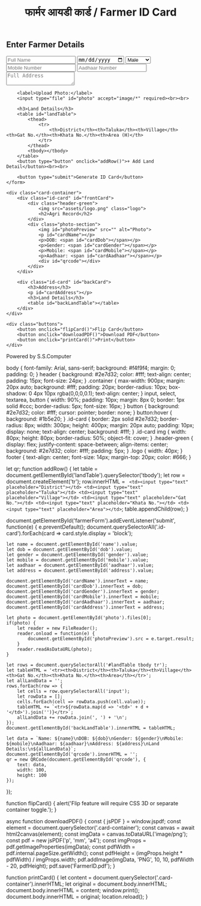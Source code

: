 
<!DOCTYPE html>
<html lang="en">
<head>
<meta charset="UTF-8">
<meta name="viewport" content="width=device-width, initial-scale=1.0">
<title>Farmer ID Card Generator</title>
<link rel="stylesheet" href="style.css">
</head>
<body>
<header>
    <h1>फार्मर आयडी कार्ड / Farmer ID Card</h1>
</header>

<div class="container">
    <form id="farmerForm">
        <h2>Enter Farmer Details</h2>
        <input type="text" id="name" placeholder="Full Name" required>
        <input type="date" id="dob" required>
        <select id="gender">
            <option value="Male">Male</option>
            <option value="Female">Female</option>
        </select>
        <input type="text" id="mobile" placeholder="Mobile Number" required>
        <input type="text" id="aadhaar" placeholder="Aadhaar Number" required>
        <textarea id="address" placeholder="Full Address" required></textarea>
        
        <label>Upload Photo:</label>
        <input type="file" id="photo" accept="image/*" required><br><br>

        <h3>Land Details</h3>
        <table id="landTable">
            <thead>
                <tr>
                    <th>District</th><th>Taluka</th><th>Village</th><th>Gat No.</th><th>Khata No.</th><th>Area (H)</th>
                </tr>
            </thead>
            <tbody></tbody>
        </table>
        <button type="button" onclick="addRow()">+ Add Land Detail</button><br><br>

        <button type="submit">Generate ID Card</button>
    </form>

    <div class="card-container">
        <div class="id-card" id="frontCard">
            <div class="header-green">
                <img src="assets/logo.png" class="logo">
                <h2>Agri Record</h2>
            </div>
            <div class="photo-section">
                <img id="photoPreview" src="" alt="Photo">
                <p id="cardName"></p>
                <p>DOB: <span id="cardDob"></span></p>
                <p>Gender: <span id="cardGender"></span></p>
                <p>Mobile: <span id="cardMobile"></span></p>
                <p>Aadhaar: <span id="cardAadhaar"></span></p>
                <div id="qrcode"></div>
            </div>
        </div>

        <div class="id-card" id="backCard">
            <h3>Address</h3>
            <p id="cardAddress"></p>
            <h3>Land Details</h3>
            <table id="backLandTable"></table>
        </div>
    </div>

    <div class="buttons">
        <button onclick="flipCard()">Flip Card</button>
        <button onclick="downloadPDF()">Download PDF</button>
        <button onclick="printCard()">Print</button>
    </div>
</div>

<footer>Powered by S.S.Computer</footer>

<script src="https://cdn.jsdelivr.net/npm/qrcodejs/qrcode.min.js"></script>
<script src="https://cdnjs.cloudflare.com/ajax/libs/html2canvas/1.4.1/html2canvas.min.js"></script>
<script src="https://cdnjs.cloudflare.com/ajax/libs/jspdf/2.5.1/jspdf.umd.min.js"></script>
<script src="script.js"></script>
</body>
</html>

body {
    font-family: Arial, sans-serif;
    background: #f4f9f4;
    margin: 0;
    padding: 0;
}
header {
    background: #2e7d32;
    color: #fff;
    text-align: center;
    padding: 15px;
    font-size: 24px;
}
.container {
    max-width: 900px;
    margin: 20px auto;
    background: #fff;
    padding: 20px;
    border-radius: 10px;
    box-shadow: 0 4px 10px rgba(0,0,0,0.1);
    text-align: center;
}
input, select, textarea, button {
    width: 90%;
    padding: 10px;
    margin: 8px 0;
    border: 1px solid #ccc;
    border-radius: 5px;
    font-size: 16px;
}
button {
    background: #2e7d32;
    color: #fff;
    cursor: pointer;
    border: none;
}
button:hover {
    background: #1b5e20;
}
.id-card {
    border: 2px solid #2e7d32;
    border-radius: 8px;
    width: 300px;
    height: 400px;
    margin: 20px auto;
    padding: 10px;
    display: none;
    text-align: center;
    background: #fff;
}
.id-card img {
    width: 80px;
    height: 80px;
    border-radius: 50%;
    object-fit: cover;
}
.header-green {
    display: flex;
    justify-content: space-between;
    align-items: center;
    background: #2e7d32;
    color: #fff;
    padding: 5px;
}
.logo {
    width: 40px;
}
footer {
    text-align: center;
    font-size: 14px;
    margin-top: 20px;
    color: #666;
}

let qr;
function addRow() {
    let table = document.getElementById('landTable').querySelector('tbody');
    let row = document.createElement('tr');
    row.innerHTML = `
        <td><input type="text" placeholder="District"></td>
        <td><input type="text" placeholder="Taluka"></td>
        <td><input type="text" placeholder="Village"></td>
        <td><input type="text" placeholder="Gat No."></td>
        <td><input type="text" placeholder="Khata No."></td>
        <td><input type="text" placeholder="Area"></td>`;
    table.appendChild(row);
}

document.getElementById('farmerForm').addEventListener('submit', function(e) {
    e.preventDefault();
    document.querySelectorAll('.id-card').forEach(card => card.style.display = 'block');

    let name = document.getElementById('name').value;
    let dob = document.getElementById('dob').value;
    let gender = document.getElementById('gender').value;
    let mobile = document.getElementById('mobile').value;
    let aadhaar = document.getElementById('aadhaar').value;
    let address = document.getElementById('address').value;

    document.getElementById('cardName').innerText = name;
    document.getElementById('cardDob').innerText = dob;
    document.getElementById('cardGender').innerText = gender;
    document.getElementById('cardMobile').innerText = mobile;
    document.getElementById('cardAadhaar').innerText = aadhaar;
    document.getElementById('cardAddress').innerText = address;

    let photo = document.getElementById('photo').files[0];
    if(photo) {
        let reader = new FileReader();
        reader.onload = function(e) {
            document.getElementById('photoPreview').src = e.target.result;
        }
        reader.readAsDataURL(photo);
    }

    let rows = document.querySelectorAll('#landTable tbody tr');
    let tableHTML = '<tr><th>District</th><th>Taluka</th><th>Village</th><th>Gat No.</th><th>Khata No.</th><th>Area</th></tr>';
    let allLandData = '';
    rows.forEach(row => {
        let cells = row.querySelectorAll('input');
        let rowData = [];
        cells.forEach(cell => rowData.push(cell.value));
        tableHTML += `<tr>${rowData.map(d => '<td>' + d + '</td>').join('')}</tr>`;
        allLandData += rowData.join(', ') + '\n';
    });
    document.getElementById('backLandTable').innerHTML = tableHTML;

    let data = `Name: ${name}\nDOB: ${dob}\nGender: ${gender}\nMobile: ${mobile}\nAadhaar: ${aadhaar}\nAddress: ${address}\nLand Details:\n${allLandData}`;
    document.getElementById('qrcode').innerHTML = '';
    qr = new QRCode(document.getElementById('qrcode'), {
        text: data,
        width: 100,
        height: 100
    });
});

function flipCard() {
    alert('Flip feature will require CSS 3D or separate container toggle.');
}

async function downloadPDF() {
    const { jsPDF } = window.jspdf;
    const element = document.querySelector('.card-container');
    const canvas = await html2canvas(element);
    const imgData = canvas.toDataURL('image/png');
    const pdf = new jsPDF('p', 'mm', 'a4');
    const imgProps = pdf.getImageProperties(imgData);
    const pdfWidth = pdf.internal.pageSize.getWidth();
    const pdfHeight = (imgProps.height * pdfWidth) / imgProps.width;
    pdf.addImage(imgData, 'PNG', 10, 10, pdfWidth - 20, pdfHeight);
    pdf.save('FarmerID.pdf');
}

function printCard() {
    let content = document.querySelector('.card-container').innerHTML;
    let original = document.body.innerHTML;
    document.body.innerHTML = content;
    window.print();
    document.body.innerHTML = original;
    location.reload();
}
